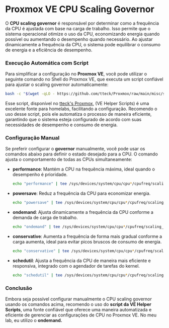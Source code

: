 # Proxmox VE CPU Scaling Governor

O **CPU scaling governor** é responsável por determinar como a frequência da CPU é ajustada com base na carga de trabalho. Isso permite que o sistema operacional otimize o uso da CPU, economizando energia quando possível ou aumentando o desempenho quando necessário. Ao ajustar dinamicamente a frequência da CPU, o sistema pode equilibrar o consumo de energia e a eficiência de desempenho.

### Execução Automática com Script

Para simplificar a configuração no **Proxmox VE**, você pode utilizar o seguinte comando no Shell do Proxmox VE, que executa um script confiável para ajustar o scaling governor automaticamente:

```bash
bash -c "$(wget -qLO - https://github.com/tteck/Proxmox/raw/main/misc/scaling-governor.sh)"
```

Esse script, disponível no [tteck's Proxmox](https://tteck.github.io/Proxmox/#proxmox-ve-cpu-scaling-governor), (VE Helper Scripts) é uma excelente fonte para homelabs, facilitando a configuração. Recomendo o uso desse script, pois ele automatiza o processo de maneira eficiente, garantindo que o sistema esteja configurado de acordo com suas necessidades de desempenho e consumo de energia.

### Configuração Manual

Se preferir configurar o **governor** manualmente, você pode usar os comandos abaixo para definir o estado desejado para a CPU. O comando ajusta o comportamento de todas as CPUs simultaneamente:

- **performance**: Mantém a CPU na frequência máxima, ideal quando o desempenho é prioridade.
  ```bash
  echo "performance" | tee /sys/devices/system/cpu/cpu*/cpufreq/scaling_governor
  ```

- **powersave**: Reduz a frequência da CPU para economizar energia.
  ```bash
  echo "powersave" | tee /sys/devices/system/cpu/cpu*/cpufreq/scaling_governor
  ```

- **ondemand**: Ajusta dinamicamente a frequência da CPU conforme a demanda de carga de trabalho.
  ```bash
  echo "ondemand" | tee /sys/devices/system/cpu/cpu*/cpufreq/scaling_governor
  ```

- **conservative**: Aumenta a frequência de forma mais gradual conforme a carga aumenta, ideal para evitar picos bruscos de consumo de energia.
  ```bash
  echo "conservative" | tee /sys/devices/system/cpu/cpu*/cpufreq/scaling_governor
  ```

- **schedutil**: Ajusta a frequência da CPU de maneira mais eficiente e responsiva, integrado com o agendador de tarefas do kernel.
  ```bash
  echo "schedutil" | tee /sys/devices/system/cpu/cpu*/cpufreq/scaling_governor
  ```

### Conclusão

Embora seja possível configurar manualmente o CPU scaling governor usando os comandos acima, recomendo o uso do **script da VE Helper Scripts**, uma fonte confiável que oferece uma maneira automatizada e eficiente de gerenciar as configurações de CPU no Proxmox VE. No meu lab, eu utilizo o **ondemand.**
